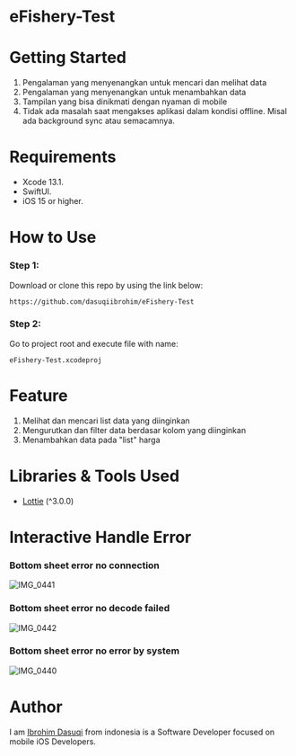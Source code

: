 # eFishery-Test




# Getting Started
1. Pengalaman yang menyenangkan untuk mencari dan melihat data
2. Pengalaman yang menyenangkan untuk menambahkan data
3. Tampilan yang bisa dinikmati dengan nyaman di mobile
4. Tidak ada masalah saat mengakses aplikasi dalam kondisi offline. Misal ada background sync atau semacamnya.

# Requirements
* Xcode 13.1.
* SwiftUI.
* iOS 15 or higher.

# How to Use
### Step 1:

Download or clone this repo by using the link below:

```
https://github.com/dasuqiibrohim/eFishery-Test
```

### Step 2:

Go to project root and execute file with name:

```
eFishery-Test.xcodeproj
```
# Feature

1. Melihat dan mencari list data yang diinginkan
2. Mengurutkan dan filter data berdasar kolom yang diinginkan
3. Menambahkan data pada "list" harga

# Libraries & Tools Used
* [Lottie](https://github.com/airbnb/lottie-ios) (^3.0.0)

# Interactive Handle Error
### Bottom sheet error no connection
![IMG_0441](https://user-images.githubusercontent.com/73922909/197477300-4b09c355-f82d-48f7-8ec7-04ac93382872.png)



### Bottom sheet error no decode failed
![IMG_0442](https://user-images.githubusercontent.com/73922909/197477324-4ab4c392-e4b9-4078-b378-157d79f87234.png)



### Bottom sheet error no error by system
![IMG_0440](https://user-images.githubusercontent.com/73922909/197477290-649d296f-d38d-4e34-a9b3-4f7f82b6ad16.png)




# Author
I am [Ibrohim Dasuqi](https://github.com/dasuqiibrohim) from indonesia is a Software Developer focused on mobile iOS Developers.
